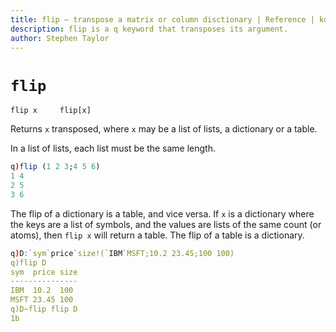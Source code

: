 ```yaml
---
title: flip – transpose a matrix or column disctionary | Reference | kdb+ and q documentation
description: flip is a q keyword that transposes its argument.
author: Stephen Taylor
---
```

# `flip`



```syntax
flip x     flip[x]
```

Returns `x` transposed, where `x` may be a list of lists, a dictionary or a table. 

In a list of lists, each list must be the same length.

```q
q)flip (1 2 3;4 5 6)
1 4
2 5
3 6
```

The flip of a dictionary is a table, and vice versa. If `x` is a dictionary where the keys are a list of symbols, and the values are lists of the same count (or atoms), then `flip x` will return a table. The flip of a table is a dictionary.

```q
q)D:`sym`price`size!(`IBM`MSFT;10.2 23.45;100 100)
q)flip D
sym  price size
---------------
IBM  10.2  100
MSFT 23.45 100
q)D~flip flip D
1b
```


